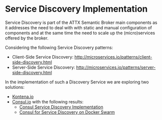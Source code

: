 # Service Discovery Implementation

Service Discovery is part of the ATTX Semantic Broker main components as it addresses the need to deal with with static and manual configuration of components and at the same time the need to scale up the (micro)services offered by the broker.

Considering the following Service Discovery patterns:
* Client-Side Service Discovery: http://microservices.io/patterns/client-side-discovery.html
* Server-Side Service Discovery: http://microservices.io/patterns/server-side-discovery.html

In the implementation of such a Discovery Service we are exploring two solutions:
* [Kontena.io](https://kontena.io/)
* [Consul.io](https://www.consul.io/) with the following results:
    * [Consul Service Discovery Implementation](Consul-ServiceDiscovery-Implementation.md)
    * [Consul for Service Discovery on Docker Swarm](Consul-for-Service-Discovery-on-Docker-Swarm.md)

